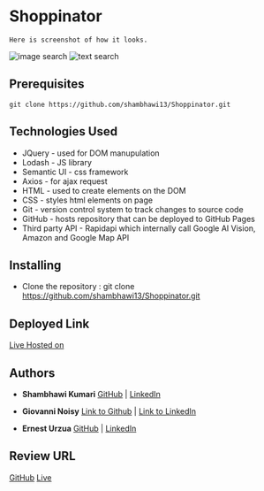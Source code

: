 # Shoppinator


```
Here is screenshot of how it looks.
```
![image search](/assets/images/Shoppinator-search-image.gif)
![text search](/assets/images/shoppinator-search-text.gif)


## Prerequisites

```
git clone https://github.com/shambhawi13/Shoppinator.git 
```

## Technologies Used
- JQuery - used for DOM manupulation
- Lodash - JS library
- Semantic UI - css framework
- Axios - for ajax request
- HTML - used to create elements on the DOM
- CSS - styles html elements on page
- Git - version control system to track changes to source code
- GitHub - hosts repository that can be deployed to GitHub Pages
- Third party API - Rapidapi which internally call Google AI Vision, Amazon and Google Map API

## Installing

- Clone the repository : git clone https://github.com/shambhawi13/Shoppinator.git 


## Deployed Link

[Live Hosted on](https://shambhawi13.github.io/Shoppinator/)

## Authors

* **Shambhawi Kumari**
 [GitHub](https://github.com/shambhawi13/) | 
 [LinkedIn](https://www.linkedin.com/in/shambhawi-kumari/)

 * **Giovanni Noisy**
 [Link to Github](https://github.com/GNoisy) | 
 [Link to LinkedIn](https://www.linkedin.com/in/giovanni-noisy-04098989/)

 * **Ernest Urzua**
 [GitHub](https://github.com/ErnestUrzua) | 
 [LinkedIn](https://www.linkedin.com/in/ernesturzua/)

## Review URL

[GitHub](https://github.com/shambhawi13/Shoppinator)
[Live](https://shambhawi13.github.io/Shoppinator/)


